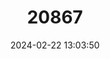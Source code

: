 ---
title: "20867"
category: "Stonemyia velutina"
draft: false
date: 2024-02-22 13:03:50
languages:
  English: ["Volutine Stoneyian Tabanid Fly"]
---